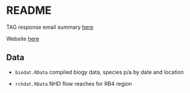# README

TAG response email summary [here](https://sccwrp.github.io/flowecology/doc/emails.html)

Website [here](http://162.243.131.102:3838/flowecology/)

## Data

* `biodat.RData` compiled biogy data, species p/a by date and location

* `rchdat.RData` NHD flow reaches for RB4 region

